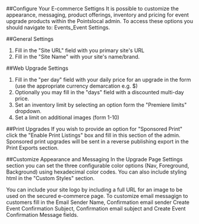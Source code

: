 ##Configure Your E-commerce Settigns
It is possible to customize the appearance, messaging, product offerings, inventory and pricing for event upgrade products within the Pointslocal admin. To access these options you should navigate to: Events_Event Settings.

##General Settings
1. Fill in the "Site URL" field with you primary site's URL
2. Fill in the "Site Name" with your site's name/brand.

##Web Upgrade Settings
1. Fill in the "per day" field with your daily price for an upgrade in the form (use the appropriate currency demarcation e.g. $)
2. Optionally you may fill in the "days" field with a discounted multi-day price.
3. Set an inventory limit by selecting an option form the "Premiere limits" dropdown.
4. Set a limit on additional images (form 1-10)

##Print Upgrades
If you wish to provide an option for "Sponsored Print" click the "Enable Print Listings" box and fill in this section of the admin. Sponsored print upgrades will be sent in a reverse publishing export in the Print Exports section.

##Customize Appearance and Messaging
In the Upgrade Page Settings section you can set the three configurable color options (Nav, Foreground, Background) using hexadecimal color codes. You can also include styling html in the "Custom Styles" section.

You can include your site logo by including a full URL for an image to be used on the secured e-commerce page. To customize email messagign to customers fill in the Email Sender Name, Confirmation email sender
Create Event Confirmation Subject, Confirmation email subject and Create Event Confirmation Message fields.

